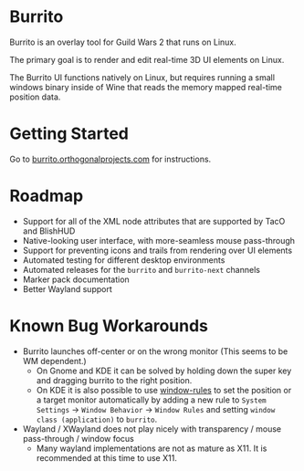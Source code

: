 Burrito
================================================================================
Burrito is an overlay tool for Guild Wars 2 that runs on Linux.

The primary goal is to render and edit real-time 3D UI elements on Linux.

The Burrito UI functions natively on Linux, but requires running a small
windows binary inside of Wine that reads the memory mapped real-time
position data.


Getting Started
================================================================================
Go to [burrito.orthogonalprojects.com](https://burrito.orthogonalprojects.com) for instructions.


Roadmap
================================================================================
* Support for all of the XML node attributes that are supported by TacO and BlishHUD
* Native-looking user interface, with more-seamless mouse pass-through
* Support for preventing icons and trails from rendering over UI elements
* Automated testing for different desktop environments
* Automated releases for the `burrito` and `burrito-next` channels
* Marker pack documentation
* Better Wayland support


Known Bug Workarounds
================================================================================
* Burrito launches off-center or on the wrong monitor (This seems to be WM dependent.)
  * On Gnome and KDE it can be solved by holding down the super key and dragging burrito to the right position.
  * On KDE it is also possible to use [window-rules](https://docs.kde.org/stable5/en/kwin/kcontrol/windowspecific/examples.html) to set the position or a target monitor automatically by adding a new rule to `System Settings` → `Window Behavior` → `Window Rules` and setting `window class (application)` to `burrito`.
* Wayland / XWayland does not play nicely with transparency / mouse pass-through / window focus
  * Many wayland implementations are not as mature as X11. It is recommended at this time to use X11.
